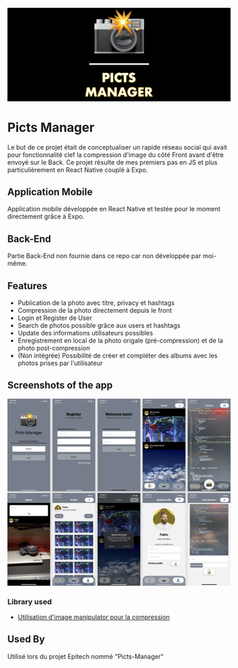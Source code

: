 ![Logo](./Ressources/logo.png)

# Picts Manager

Le but de ce projet était de conceptualiser un rapide réseau social qui avait pour fonctionnalité clef la compression d'image du côté Front avant d'être envoyé sur le Back.
Ce projet résulte de mes premiers pas en JS et plus particulièrement en React Native couplé à Expo.

## Application Mobile

Application mobile développée en React Native et testée pour le moment directement grâce à Expo.

## Back-End

Partie Back-End non fournie dans ce repo car non développée par moi-même.

## Features

- Publication de la photo avec titre, privacy et hashtags
- Compression de la photo directement depuis le front
- Login et Register de User
- Search de photos possible grâce aux users et hashtags
- Update des informations utilisateurs possibles
- Enregistrement en local de la photo origale (pré-compression) et de la photo post-compression
- (Non intégrée) Possibilité de créer et compléter des albums avec les photos prises par l'utilisateur

## Screenshots of the app

![Logo](./Ressources/App.png)

### Library used

- [Utilisation d'image manipulator pour la compression](https://docs.expo.dev/versions/latest/sdk/imagemanipulator/)

## Used By

Utilisé lors du projet Epitech nommé "Picts-Manager"
